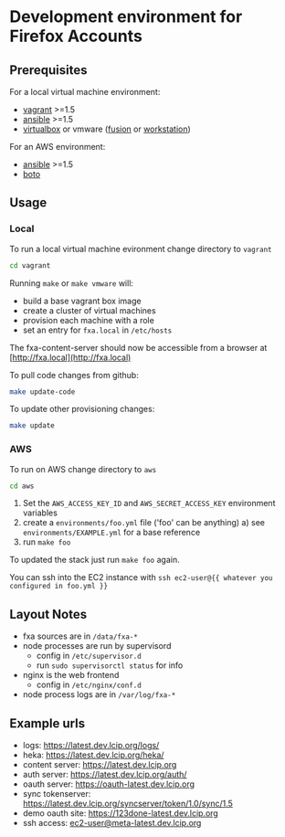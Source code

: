 # Development environment for Firefox Accounts

## Prerequisites

For a local virtual machine environment:

- [vagrant](http://www.vagrantup.com/downloads.html) >=1.5
- [ansible](http://docs.ansible.com/intro_installation.html) >=1.5
- [virtualbox](https://www.virtualbox.org/wiki/Downloads) or vmware ([fusion](https://www.vmware.com/products/fusion/) or [workstation](http://www.vmware.com/products/workstation))

For an AWS environment:

- [ansible](http://docs.ansible.com/intro_installation.html) >=1.5
- [boto](https://github.com/boto/boto#installation)

## Usage

### Local

To run a local virtual machine evironment change directory to `vagrant`

```sh
cd vagrant
```

Running `make` or `make vmware` will:

- build a base vagrant box image
- create a cluster of virtual machines
- provision each machine with a role
- set an entry for `fxa.local` in `/etc/hosts`

The fxa-content-server should now be accessible from a browser at [http://fxa.local](http://fxa.local)

To pull code changes from github:

```sh
make update-code
```

To update other provisioning changes:

```sh
make update
```

### AWS

To run on AWS change directory to `aws`

```sh
cd aws
```

1. Set the `AWS_ACCESS_KEY_ID` and `AWS_SECRET_ACCESS_KEY` environment variables
3. create a `environments/foo.yml` file ('foo' can be anything)
  a) see `environments/EXAMPLE.yml` for a base reference
4. run `make foo`

To updated the stack just run `make foo` again.

You can ssh into the EC2 instance with `ssh ec2-user@{{ whatever you configured in foo.yml }}`

## Layout Notes

- fxa sources are in `/data/fxa-*`
- node processes are run by supervisord
  - config in `/etc/supervisor.d`
  - run `sudo supervisorctl status` for info
- nginx is the web frontend
  - config in `/etc/nginx/conf.d`
- node process logs are in `/var/log/fxa-*`

## Example urls

- logs: https://latest.dev.lcip.org/logs/
- heka: https://latest.dev.lcip.org/heka/
- content server: https://latest.dev.lcip.org
- auth server: https://latest.dev.lcip.org/auth/
- oauth server: https://oauth-latest.dev.lcip.org
- sync tokenserver: https://latest.dev.lcip.org/syncserver/token/1.0/sync/1.5
- demo oauth site: https://123done-latest.dev.lcip.org
- ssh access: ec2-user@meta-latest.dev.lcip.org
